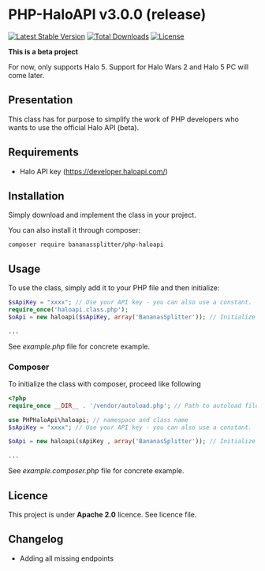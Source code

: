 # PHP-HaloAPI v3.0.0 (release)

[![Latest Stable Version](https://poser.pugx.org/bananassplitter/php-haloapi/v/stable)](https://packagist.org/packages/bananassplitter/php-haloapi)
[![Total Downloads](https://poser.pugx.org/bananassplitter/php-haloapi/downloads)](https://packagist.org/packages/bananassplitter/php-haloapi)
[![License](https://poser.pugx.org/bananassplitter/php-haloapi/license)](https://packagist.org/packages/bananassplitter/php-haloapi)

**This is a beta project**

For now, only supports Halo 5. Support for Halo Wars 2 and Halo 5 PC will come later.

## Presentation
This class has for purpose to simplify the work of PHP developers who wants to use the official Halo API (beta).

## Requirements
* Halo API key  (https://developer.haloapi.com/)

## Installation

Simply download and implement the class in your project.

You can also install it through composer:

```
composer require bananassplitter/php-haloapi
```

## Usage

To use the class, simply add it to your PHP file and then initialize:

```PHP
$sApiKey = "xxxx"; // Use your API key - you can also use a constant.
require_once('haloapi.class.php');
$oApi = new haloapi($sApiKey, array('BananasSplitter')); // Initialize the class

...
```

See _example.php_ file for concrete example.

### Composer

To initialize the class with composer, proceed like following

```PHP
<?php
require_once __DIR__ . '/vendor/autoload.php'; // Path to autoload file...

use PHPHaloApi\haloapi; // namespace and class name
$sApiKey = "xxxx"; // Use your API key - you can also use a constant.

$oApi = new haloapi(sApiKey , array('BananasSplitter')); // Initialize the class

...

```

See _example.composer.php_ file for concrete example.

## Licence
This project is under **Apache 2.0** licence. See licence file.

## Changelog
* Adding all missing endpoints


